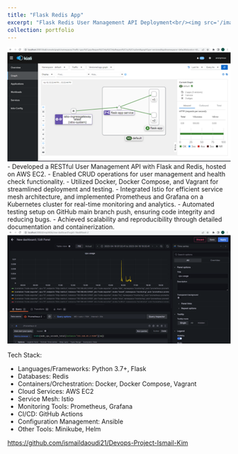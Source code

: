 ```yaml
---
title: "Flask Redis App"
excerpt: "Flask Redis User Management API Deployment<br/><img src='/images/kiali.png'>"
collection: portfolio
---
```

<img src='/images/kiali.png'>
- Developed a RESTful User Management API with Flask and Redis, hosted on AWS EC2.
- Enabled CRUD operations for user management and health check functionality.
- Utilized Docker, Docker Compose, and Vagrant for streamlined deployment and testing.
- Integrated Istio for efficient service mesh architecture, and implemented Prometheus and Grafana on a Kubernetes cluster for real-time monitoring and analytics.
- Automated testing setup on GitHub main branch push, ensuring code integrity and reducing bugs.
- Achieved scalability and reproducibility through detailed documentation and containerization.
<br/><img src='/images/grafana.png'>

Tech Stack:
- Languages/Frameworks: Python 3.7+, Flask
- Databases: Redis
- Containers/Orchestration: Docker, Docker Compose, Vagrant
- Cloud Services: AWS EC2
- Service Mesh: Istio
- Monitoring Tools: Prometheus, Grafana
- CI/CD: GitHub Actions
- Configuration Management: Ansible
- Other Tools: Minikube, Helm

https://github.com/ismaildaoudi21/Devops-Project-Ismail-Kim



